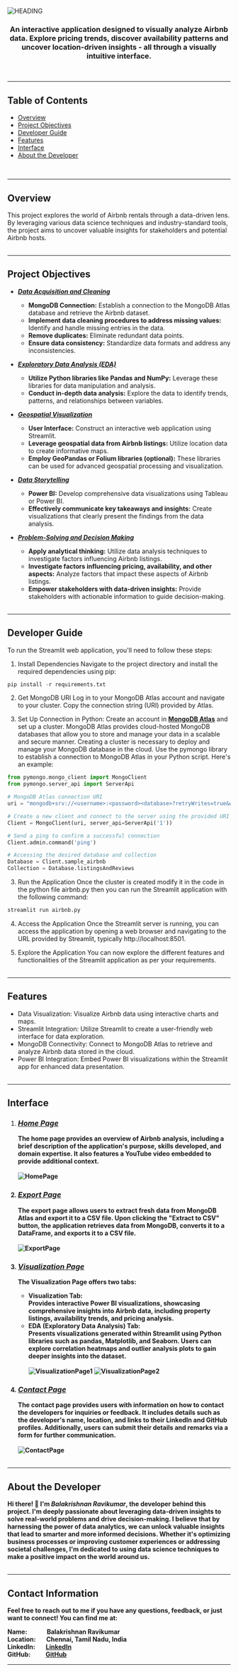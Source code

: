 ![HEADING](https://github.com/BalaKrishnanCodeSpace/airbnb/blob/290d9333b34ebeed685e250e34fa683e5904364a/Misc/Title.PNG)
<div align="center"> 
  <h3>An interactive application designed to visually analyze Airbnb data. Explore pricing trends, discover availability patterns and uncover location-driven insights - all through a visually intuitive interface.</h3>
</div></br>


___
## Table of Contents

- [Overview](#overview)
- [Project Objectives](#project-objectives)
- [Developer Guide](#developer-guide)
- [Features](#features)
- [Interface](#interface)
- [About the Developer](#about-the-developer)
</br>

___
## Overview
This project explores the world of Airbnb rentals through a data-driven lens. By leveraging various data science techniques and industry-standard tools, the project aims to uncover valuable insights for stakeholders and potential Airbnb hosts.</br></br>

___
## Project Objectives
- **<em><ins>Data Acquisition and Cleaning</ins></em>**
  - <b>MongoDB Connection:</b> Establish a connection to the MongoDB Atlas database and retrieve the Airbnb dataset.
  - <b>Implement data cleaning procedures to address missing values:</b> Identify and handle missing entries in the data.
  - <b>Remove duplicates:</b> Eliminate redundant data points.
  - <b>Ensure data consistency:</b> Standardize data formats and address any inconsistencies.

- **<em><ins>Exploratory Data Analysis (EDA)</ins></em>**
  - <b>Utilize Python libraries like Pandas and NumPy:</b> Leverage these libraries for data manipulation and analysis.
  - <b>Conduct in-depth data analysis:</b> Explore the data to identify trends, patterns, and relationships between variables.

- **<em><ins>Geospatial Visualization</ins></em>**
  - <b>User Interface:</b> Construct an interactive web application using Streamlit.
  - <b>Leverage geospatial data from Airbnb listings:</b> Utilize location data to create informative maps.
  - <b>Employ GeoPandas or Folium libraries (optional):</b> These libraries can be used for advanced geospatial processing and visualization.

- **<em><ins>Data Storytelling</ins></em>**
  - <b>Power BI:</b> Develop comprehensive data visualizations using Tableau or Power BI.
  - <b>Effectively communicate key takeaways and insights:</b> Create visualizations that clearly present the findings from the data analysis.

- **<em><ins>Problem-Solving and Decision Making</ins></em>**
  - <b>Apply analytical thinking:</b> Utilize data analysis techniques to investigate factors influencing Airbnb listings.
  - <b>Investigate factors influencing pricing, availability, and other aspects:</b> Analyze factors that impact these aspects of Airbnb listings.
  - <b>Empower stakeholders with data-driven insights:</b> Provide stakeholders with actionable information to guide decision-making.</br></br>

___
## Developer Guide
To run the Streamlit web application, you'll need to follow these steps:

1. Install Dependencies
Navigate to the project directory and install the required dependencies using pip:

```python
pip install -r requirements.txt
```

2. Get MongoDB URI
Log in to your MongoDB Atlas account and navigate to your cluster. Copy the connection string (URI) provided by Atlas.

3. Set Up Connection in Python:
Create an account in [**MongoDB Atlas**](https://account.mongodb.com/account/login) and set up a cluster. MongoDB Atlas provides cloud-hosted MongoDB databases that allow you to store and manage your data in a scalable and secure manner. Creating a cluster is necessary to deploy and manage your MongoDB database in the cloud. Use the pymongo library to establish a connection to MongoDB Atlas in your Python script. Here's an example:

```python
from pymongo.mongo_client import MongoClient
from pymongo.server_api import ServerApi

# MongoDB Atlas connection URI
uri = "mongodb+srv://<username>:<password><database>?retryWrites=true&w=majority&appName=<cluster>"

# Create a new client and connect to the server using the provided URI
Client = MongoClient(uri, server_api=ServerApi('1'))

# Send a ping to confirm a successful connection
Client.admin.command('ping')

# Accessing the desired database and collection
Database = Client.sample_airbnb
Collection = Database.listingsAndReviews
```

3. Run the Application
Once the cluster is created modify it in the code in the python file airbnb.py then you can run the Streamlit application with the following command:

```python
streamlit run airbnb.py
```

4. Access the Application
Once the Streamlit server is running, you can access the application by opening a web browser and navigating to the URL provided by Streamlit, typically http://localhost:8501.

5. Explore the Application
You can now explore the different features and functionalities of the Streamlit application as per your requirements.</br></br>

___
## Features
- Data Visualization: Visualize Airbnb data using interactive charts and maps.
- Streamlit Integration: Utilize Streamlit to create a user-friendly web interface for data exploration.
- MongoDB Connectivity: Connect to MongoDB Atlas to retrieve and analyze Airbnb data stored in the cloud.
- Power BI Integration: Embed Power BI visualizations within the Streamlit app for enhanced data presentation.</br></br>

___
## Interface
1. ### <em><ins><b>Home Page<b></ins></em></br>
   The home page provides an overview of Airbnb analysis, including a brief description of the application's purpose, skills developed, and domain expertise. It also features a YouTube video embedded to provide additional context.</br></br>
![HomePage](https://github.com/BalaKrishnanCodeSpace/airbnb/blob/76167a23cbe1adb3b9d6737a1a32baffc8e4b288/Misc/Home_Page.png)




2. ### <em><ins><b>Export Page<b></ins></em></br>
   The export page allows users to extract fresh data from MongoDB Atlas and export it to a CSV file. Upon clicking the "Extract to CSV" button, the application retrieves data from MongoDB, converts it to a DataFrame, and exports it to a CSV file.</br></br>
![ExportPage](https://github.com/BalaKrishnanCodeSpace/airbnb/blob/76167a23cbe1adb3b9d6737a1a32baffc8e4b288/Misc/Export_Page.png)


3. ### <em><ins><b>Visualization Page<b></ins></em></br>
   The Visualization Page offers two tabs:</br>
   -  Visualization Tab:</br>
         Provides interactive Power BI visualizations, showcasing comprehensive insights into Airbnb data, including property listings, availability trends, and pricing analysis.</br>
   -  EDA (Exploratory Data Analysis) Tab:</br>
         Presents visualizations generated within Streamlit using Python libraries such as pandas, Matplotlib, and Seaborn. Users can explore correlation heatmaps and outlier analysis plots to gain deeper insights into the dataset.</br></br>
![VisualizationPage1](https://github.com/BalaKrishnanCodeSpace/airbnb/blob/76167a23cbe1adb3b9d6737a1a32baffc8e4b288/Misc/Visualization_Page%20-%20Power%20BI.png)
![VisualizationPage2](https://github.com/BalaKrishnanCodeSpace/airbnb/blob/76167a23cbe1adb3b9d6737a1a32baffc8e4b288/Misc/Visualization_Page%20-%20EDA.png)


4. ### <em><ins><b>Contact Page<b></ins></em></br>
   The contact page provides users with information on how to contact the developers for inquiries or feedback. It includes details such as the developer's name, location, and links to their LinkedIn and GitHub profiles. Additionally, users can submit their details and remarks via a form for further communication.</br></br>
![ContactPage](https://github.com/BalaKrishnanCodeSpace/airbnb/blob/76167a23cbe1adb3b9d6737a1a32baffc8e4b288/Misc/Contact_Page.png)</br></br>



___
## About the Developer
Hi there! 👋 I'm <b><em>Balakrishnan Ravikumar</em></b>, the developer behind this project. I'm deeply passionate about leveraging data-driven insights to solve real-world problems and drive decision-making. I believe that by harnessing the power of data analytics, we can unlock valuable insights that lead to smarter and more informed decisions. Whether it's optimizing business processes or improving customer experiences or addressing societal challenges, I'm dedicated to using data science techniques to make a positive impact on the world around us.</br></br>

___
## Contact Information
Feel free to reach out to me if you have any questions, feedback, or just want to connect! You can find me at:</br>

Name: ⠀⠀⠀⠀Balakrishnan Ravikumar</br>
Location: ⠀⠀Chennai, Tamil Nadu, India</br>
LinkedIn: ⠀⠀[LinkedIn](https://www.linkedin.com/in/balakrishnan-ravikumar-8790732b6/)</br>
GitHub: ⠀⠀⠀[GitHub](https://github.com/BalaKrishnanCodeSpace)</br>
___
